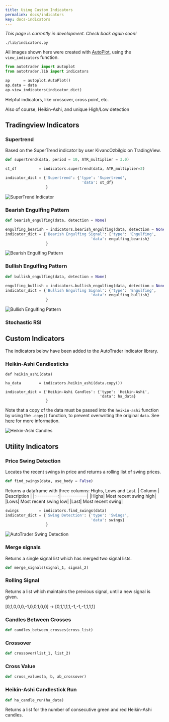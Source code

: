 ```yaml
---
title: Using Custom Indicators
permalink: docs/indicators
key: docs-indicators
---
```


*This page is currently in development. Check back again soon!*



 





`./lib/indicators.py`




All images shown here were created with [AutoPlot](autoplot), using the `view_indicators` function.


```python
from autotrader import autoplot
from autotrader.lib import indicators

ap      = autoplot.AutoPlot()
ap.data = data
ap.view_indicators(indicator_dict)
```


Helpful indicators, like crossover, cross point, etc. 

Also of course, Heikin-Ashi, and unique High/Low detection



## Tradingview Indicators

### Supertrend

Based on the SuperTrend indicator by user KivancOzbilgic on TradingView.

```python
def supertrend(data, period = 10, ATR_multiplier = 3.0)
```

```python
st_df          = indicators.supertrend(data, ATR_multiplier=2)

indicator_dict = {'Supertrend': {'type': 'Supertrend',
                                  'data': st_df}
                  }
```

![SuperTrend Indicator](/AutoTrader/assets/indicators/supertrend.jpg "SuperTrend Indicator")



### Bearish Engulfing Pattern

```py
def bearish_engulfing(data, detection = None)
```


```py
engulfing_bearish = indicators.bearish_engulfing(data, detection = None)
indicator_dict = {'Bearish Engulfing Signal': {'type': 'Engulfing',
                                      'data': engulfing_bearish}
                  }
```

![Bearish Engulfing Pattern](/AutoTrader/assets/indicators/bearish-engulfing.jpg "Bearish Engulfing Pattern")




### Bullish Engulfing Pattern

```py
def bullish_engulfing(data, detection = None)
```


```py
engulfing_bullish = indicators.bullish_engulfing(data, detection = None)
indicator_dict = {'Bullish Engulfing Signal': {'type': 'Engulfing',
                                      'data': engulfing_bullish}
                  }
```

![Bullish Engulfing Pattern](/AutoTrader/assets/indicators/bullish-engulfing.jpg "Bullish Engulfing Pattern")



### Stochastic RSI



## Custom Indicators
The indicators below have been added to the AutoTrader indicator library.

### Heikin-Ashi Candlesticks


```
def heikin_ashi(data)
```


```
ha_data        = indicators.heikin_ashi(data.copy())

indicator_dict = {'Heikin-Ashi Candles': {'type': 'Heikin-Ashi',
                                          'data': ha_data}
                  }
```

Note that a copy of the data must be passed into the `heikin-ashi` function by using the `.copy()` function, to prevent 
overwriting the original `data`. See [here](https://pandas.pydata.org/pandas-docs/stable/reference/api/pandas.DataFrame.copy.html) 
for more information.

![Heikin-Ashi Candles](/AutoTrader/assets/indicators/HA.jpg "Heikin-Ashi Candles")





## Utility Indicators



### Price Swing Detection
Locates the recent swings in price and returns a rolling list of swing prices.

```py
def find_swings(data, use_body = False)
```

Returns a dataframe with three columns: Highs, Lows and Last. 
|   Column    | Description |
|:-----------:|-------------|
|Highs| Most recent swing high|
|Lows| Most recent swing low|
|Last| Most recent swing|

```py
swings         = indicators.find_swings(data)
indicator_dict = {'Swing Detection': {'type': 'Swings',
                                      'data': swings}
                  }
```

![AutoTrader Swing Detection](/AutoTrader/assets/indicators/swings.jpg "AutoTrader Swing Detection")




### Merge signals
Returns a single signal list which has merged two signal lists. 

```python
def merge_signals(signal_1, signal_2)
```



### Rolling Signal

Returns a list which maintains the previous signal, until a new 
signal is given.

[0,1,0,0,0,-1,0,0,1,0,0] ->  [0,1,1,1,1,-1,-1,-1,1,1,1]




### Candles Between Crosses

```py
def candles_between_crosses(cross_list)
```



### Crossover


```py
def crossover(list_1, list_2)
```




### Cross Value
```py
def cross_values(a, b, ab_crossover)
```





### Heikin-Ashi Candlestick Run
```python
def ha_candle_run(ha_data)
```
Returns a list for the number of consecutive green and red 
Heikin-Ashi candles.